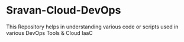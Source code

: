# Sravan-Cloud-DevOps
This Repository helps in understanding various code or scripts used in various DevOps Tools & Cloud IaaC
